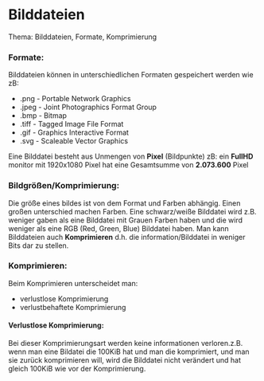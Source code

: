 # Bilddateien

Thema: Bilddateien, Formate, Komprimierung
### Formate:
Bilddateien können in unterschiedlichen Formaten gespeichert werden wie zB:
* .png - Portable Network Graphics
* .jpeg - Joint Photographics Format Group
* .bmp - Bitmap
* .tiff - Tagged Image File Format
* .gif - Graphics Interactive Format
* .svg - Scaleable Vector Graphics

Eine Bilddatei besteht aus Unmengen von **Pixel** (Bildpunkte) zB: ein **FullHD** monitor mit 1920x1080 Pixel hat eine Gesamtsumme von **2.073.600** Pixel
### Bildgrößen/Komprimierung:

Die größe eines bildes ist von dem Format und Farben abhängig. Einen großen unterschied machen Farben. Eine schwarz/weiße Bilddatei wird z.B. weniger gaben als eine Bilddatei mit Grauen Farben haben und die wird weniger als eine RGB (Red, Green, Blue) Bilddatei haben. Man kann Bilddateien auch **Komprimieren** d.h. die information/Bilddatei in weniger Bits dar zu stellen.

### Komprimieren:
Beim Komprimieren unterscheidet man:
* verlustlose Komprimierung
* verlustbehaftete Komprimierung

#### Verlustlose Komprimierung:
Bei dieser Komprimierungsart werden keine informationen verloren.z.B. wenn man eine Bildatei die 100KiB hat und man die komprimiert, und man sie zurück komprimieren will, wird die Bilddatei nicht verändert und hat gleich 100KiB wie vor der Komprimierung.
